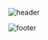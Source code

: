![header](https://capsule-render.vercel.app/api?type=waving&section=header)

![footer](https://capsule-render.vercel.app/api?type=waving&section=footer)

